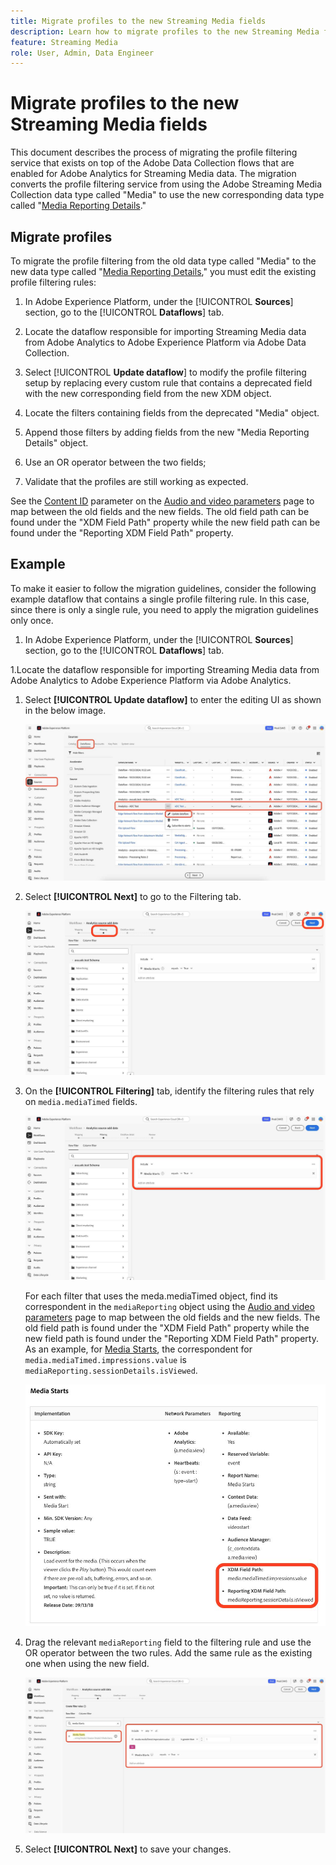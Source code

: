 ```yaml
---
title: Migrate profiles to the new Streaming Media fields
description: Learn how to migrate profiles to the new Streaming Media fields
feature: Streaming Media
role: User, Admin, Data Engineer
---
```

# Migrate profiles to the new Streaming Media fields

This document describes the process of migrating the profile filtering service that exists on top of the Adobe Data Collection flows that are enabled for Adobe Analytics for Streaming Media data. The migration converts the profile filtering service from using the Adobe Streaming Media Collection data type called "Media" to use the new corresponding data type called "[Media Reporting Details](https://experienceleague.adobe.com/en/docs/experience-platform/xdm/data-types/media-reporting-details)."

## Migrate profiles

To migrate the profile filtering from the old data type called "Media" to the new data type called "[Media Reporting Details](https://experienceleague.adobe.com/en/docs/experience-platform/xdm/data-types/media-reporting-details)," you must edit the existing profile filtering rules:

1. In Adobe Experience Platform, under the [!UICONTROL **Sources**] section, go to the [!UICONTROL **Dataflows**] tab.

1. Locate the dataflow responsible for importing Streaming Media data from Adobe Analytics to Adobe Experience Platform via Adobe Data Collection.

1. Select [!UICONTROL **Update dataflow**] to modify the profile filtering setup by replacing every custom rule that contains a deprecated field with the new corresponding field from the new XDM object.

1. Locate the filters containing fields from the deprecated "Media" object.

1. Append those filters by adding fields from the new "Media Reporting Details" object.

1. Use an OR operator between the two fields;

1. Validate that the profiles are still working as expected.

See the [Content ID](https://experienceleague.adobe.com/en/docs/media-analytics/using/implementation/variables/audio-video-parameters#content-id) parameter on the [Audio and video parameters](https://experienceleague.adobe.com/en/docs/media-analytics/using/implementation/variables/audio-video-parameters) page to map between the old fields and the new fields. The old field path can be found under the "XDM Field Path" property while the new field path can be found under the "Reporting XDM Field Path" property.

## Example

To make it easier to follow the migration guidelines, consider the following example dataflow that contains a single profile filtering rule. In this case, since there is only a single rule, you need to apply the migration guidelines only once.

1. In Adobe Experience Platform, under the [!UICONTROL **Sources**] section, go to the [!UICONTROL **Dataflows**] tab.

1.Locate the dataflow responsible for importing Streaming Media data from Adobe Analytics to Adobe Experience Platform via Adobe Analytics. 

1. Select **[!UICONTROL Update dataflow]** to enter the editing UI as shown in the below image.

   ![AEP dataflow profile](assets/aep-dataflow-profile.jpeg)

1. Select **[!UICONTROL Next]** to go to the Filtering tab.

   ![AEP dataflow filter tab](assets/aep-dataflow-filtering-profile.jpeg)

1. On the **[!UICONTROL Filtering]** tab, identify the filtering rules that rely on `media.mediaTimed` fields.

   ![AEP dataflow filter rules](assets/dataflow-filtering-rules-profile.jpeg)


   For each filter that uses the meda.mediaTimed object, find its correspondent in the `mediaReporting` object using the [Audio and video parameters](https://experienceleague.adobe.com/en/docs/media-analytics/using/implementation/variables/audio-video-parameters) page to map between the old fields and the new fields. The old field path is found under the "XDM Field Path" property while the new field path is found under the "Reporting XDM Field Path" property. As an example, for [Media Starts](https://experienceleague.adobe.com/en/docs/media-analytics/using/implementation/variables/audio-video-parameters#media-starts), the correspondent for `media.mediaTimed.impressions.value` is `mediaReporting.sessionDetails.isViewed`.

   ![New and old XDM fields](assets/xdm-fields-new-and-old.jpeg)

1. Drag the relevant `mediaReporting` field to the filtering rule and use the OR operator between the two rules. Add the same rule as the existing one when using the new field.

   ![Add filter rules](assets/add-filter-rules.jpeg)

1. Select **[!UICONTROL Next]** to save your changes.

